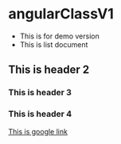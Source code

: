 # angularClassV1
- This is for demo version
- This is list document

## This is header 2

### This is header 3

### This is header 4

[This is google link](http://www.google.com)
